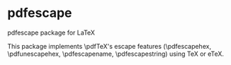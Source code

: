 # pdfescape

pdfescape package for LaTeX



This package implements \pdfTeX's escape features
(\pdfescapehex, \pdfunescapehex, \pdfescapename,
\pdfescapestring) using TeX or eTeX.

